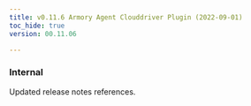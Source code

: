 ```yaml
---
title: v0.11.6 Armory Agent Clouddriver Plugin (2022-09-01)
toc_hide: true
version: 00.11.06

---
```


### Internal
Updated release notes references.
